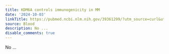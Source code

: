 ```yaml
---
title: KDM6A controls immunogenicity in MM
date: '2024-10-03'
linkTitle: https://pubmed.ncbi.nlm.nih.gov/39361299/?utm_source=curl&utm_medium=rss&utm_campaign=journals&utm_content=7603509&fc=None&ff=20241004202134&v=2.18.0.post9+e462414
source: Blood
description: No ...
disable_comments: true
---
```

No ...